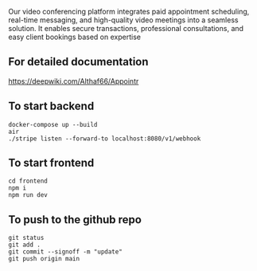 Our video conferencing platform integrates paid appointment scheduling, real-time messaging, and
high-quality video meetings into a seamless solution. It enables secure transactions, professional
consultations, and easy client bookings based on expertise

## For detailed documentation

https://deepwiki.com/Althaf66/Appointr


## To start backend
```
docker-compose up --build
air
./stripe listen --forward-to localhost:8080/v1/webhook
```

## To start frontend
```
cd frontend
npm i
npm run dev
```

## To push to the github repo
```
git status
git add .
git commit --signoff -m "update"
git push origin main
```
